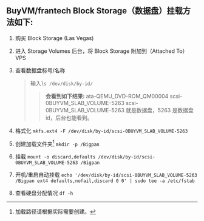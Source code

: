 ## BuyVM/frantech Block Storage（数据盘）挂载方法如下:

1. 购买 Block Storage (Las Vegas)

2. 进入 Storage Volumes 后台，将 Block Storage 附加到（Attached To） VPS

3. 查看数据盘标号/名称

   > 输入`ls /dev/disk/by-id/`
   >
   > > **会看到如下结果:**
   > > ata-QEMU_DVD-ROM_QM00004  scsi-0BUYVM_SLAB_VOLUME-5263
   > > scsi-0BUYVM_SLAB_VOLUME-5263 就是数据盘，5263 是数据盘 id，后台也能看到。

4. 格式化
   `mkfs.ext4 -F /dev/disk/by-id/scsi-0BUYVM_SLAB_VOLUME-5263`

5. 创建加载文件夹[^1]
   `mkdir -p /Bigpan`

6. 挂载
   `mount -o discard,defaults /dev/disk/by-id/scsi-0BUYVM_SLAB_VOLUME-5263 /Bigpan`

7. 开机/重启自动挂载
   `echo '/dev/disk/by-id/scsi-0BUYVM_SLAB_VOLUME-5263 /Bigpan ext4 defaults,nofail,discard 0 0' | sudo tee -a /etc/fstab`

8. 查看硬盘分配情况
   `df -h`

[^1]: 加载路径请根据实际需要创建。
